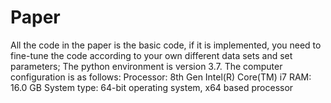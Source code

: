 # Paper
All the code in the paper is the basic code, if it is implemented, you need to fine-tune the code according to your own different data sets and set parameters; The python environment is version 3.7. The computer configuration is as follows: Processor: 8th Gen Intel(R) Core(TM) i7 RAM: 16.0 GB System type: 64-bit operating system, x64 based processor
